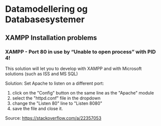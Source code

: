 # Datamodellering og Databasesystemer

## XAMPP Installation problems
### XAMPP - Port 80 in use by “Unable to open process” with PID 4!
This solution will let you to develop with XAMPP and with Microsoft solutions (such as ISS and MS SQL)

Solution:
Set Apache to listen on a different port:
1. click on the "Config" button on the same line as the "Apache" module
2. select the "httpd.conf" file in the dropdown 
3. change the "Listen 80" line to "Listen 8080"
4. save the file and close it.

Source: https://stackoverflow.com/a/22357053
